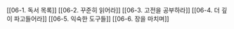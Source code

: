 [[06-1. 독서 목록]]
[[06-2. 꾸준히 읽어라]]
[[06-3. 고전을 공부하라]]
[[06-4. 더 깊이 파고들어라]]
[[06-5. 익숙한 도구들]]
[[06-6. 장을 마치며]]